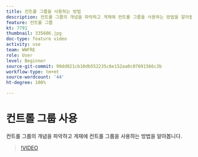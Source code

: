 ```yaml
---
title: 컨트롤 그룹을 사용하는 방법
description: 컨트롤 그룹의 개념을 파악하고 게재에 컨트롤 그룹을 사용하는 방법을 알아봅니다.
feature: 컨트롤 그룹
kt: 7791
thumbnail: 335606.jpg
doc-type: feature video
activity: use
team: WWFRE
role: User
level: Beginner
source-git-commit: 90dd021cb10db552235c6e152aa0c07691566c3b
workflow-type: tm+mt
source-wordcount: '44'
ht-degree: 100%

---
```


# 컨트롤 그룹 사용

컨트롤 그룹의 개념을 파악하고 게재에 컨트롤 그룹을 사용하는 방법을 알아봅니다.

>[!VIDEO](https://video.tv.adobe.com/v/335606?quality=12)
